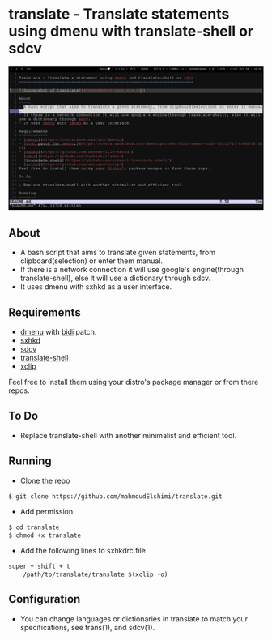 
translate - Translate statements using dmenu with translate-shell or sdcv 
=========================================================================

![Screenshot of translate](screenshots/translate.gif)

About
-----
- A bash script that aims to translate given statements, from clipboard(selection) or enter them manual.
- If there is a network connection it will use google's engine(through translate-shell), else it will use a dictionary through sdcv.
- It uses dmenu with sxhkd as a user interface. 
  
Requirements
------------
- [dmenu](https://tools.suckless.org/dmenu/) with [bidi](https://tools.suckless.org/dmenu/patches/bidi/dmenu-bidi-20210723-b34d318.diff) patch.
- [sxhkd](https://github.com/baskerville/sxhkd/)
- [sdcv](https://github.com/Dushistov/sdcv/)
- [translate-shell](https://github.com/soimort/translate-shell/)
- [xclip](https://github.com/astrand/xclip/)

Feel free to install them using your distro's package manager or from there repos.

To Do
-----
- Replace translate-shell with another minimalist and efficient tool.

Running
-------
- Clone the repo
```
$ git clone https://github.com/mahmoudElshimi/translate.git
```
- Add permission
```
$ cd translate 
$ chmod +x translate
```
- Add the following lines to sxhkdrc file
```
super + shift + t
	/path/to/translate/translate $(xclip -o) 
```

Configuration
-------------
- You can change languages or dictionaries in translate to match your specifications, see trans(1), and sdcv(1). 
